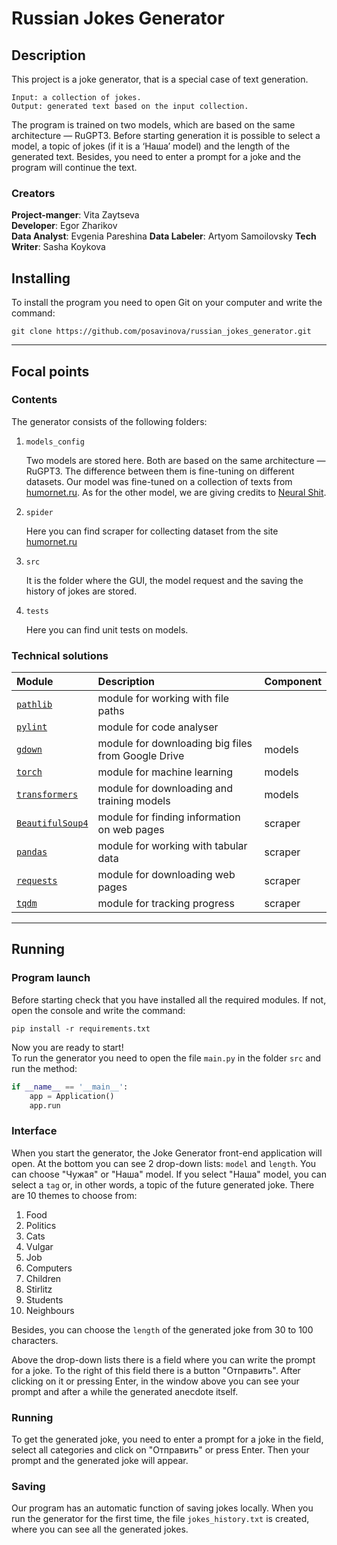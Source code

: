 # Russian Jokes Generator

## Description
This project is a joke generator, that is a special case of text generation.
```
Input: a collection of jokes.  
Output: generated text based on the input collection.
```
The program is trained on two models, which are based on the same architecture — RuGPT3. 
Before starting generation it is possible to select a model, a topic of jokes (if it is a ‘Наша’ model) 
and the length of the generated text. Besides, you need to enter a prompt for a joke 
and the program will continue the text.

### Creators

**Project-manger**: Vita Zaytseva  
**Developer**: Egor Zharikov  
**Data Analyst**: Evgenia Pareshina
**Data Labeler**: Artyom Samoilovsky
**Tech Writer**: Sasha Koykova

## Installing

To install the program you need to open Git on your computer and write the command:
```
git clone https://github.com/posavinova/russian_jokes_generator.git
```
___

## Focal points
### Contents
The generator consists of the following folders:
1. `models_config`  
   

   Two models are stored here. Both are based on the same architecture — RuGPT3. 
   The difference between them is fine-tuning on different datasets.
   Our model was fine-tuned on a collection of texts from [humornet.ru](https://humornet.ru).
   As for the other model, we are giving credits to [Neural Shit](https://t.me/NeuralShit).
   

2. `spider`
   

   Here you can find scraper for collecting dataset from the site [humornet.ru](https://humornet.ru)


3. `src`
   

   It is the folder where the GUI, the model request and the saving the history of jokes are stored.
   

4. `tests` 
   

   Here you can find unit tests on models.

### Technical solutions

| Module                                                       | Description                                        | Component |
|:-------------------------------------------------------------|:---------------------------------------------------|:----------|
| [`pathlib`](https://pypi.org/project/pathlib/)               | module for working with file paths                 |           |
| [`pylint`](https://pypi.org/project/pylint/)                 | module for code analyser                           |           |
| [`gdown`](https://pypi.org/project/gdown/)                   | module for downloading big files from Google Drive | models    |
| [`torch`](https://pypi.org/project/torch/)                   | module for machine learning                        | models    |
| [`transformers`](https://pypi.org/project/transformers/)     | module for downloading and training models         | models    |
| [`BeautifulSoup4`](https://pypi.org/project/beautifulsoup4/) | module for finding information on web pages        | scraper   |
| [`pandas`](https://pypi.org/project/pandas/)                 | module for working with tabular data               | scraper   |
| [`requests`](https://pypi.org/project/requests/)             | module for downloading web pages                   | scraper   |
| [`tqdm`](https://pypi.org/project/tqdm/)                     | module for tracking progress                       | scraper   |

___

## Running
### Program launch
Before starting check that you have installed all the required modules. 
If not, open the console and write the command:
```
pip install -r requirements.txt
```
Now you are ready to start!  
To run the generator you need to open the file `main.py` in the folder `src` and run the method:
```python
if __name__ == '__main__':
    app = Application()
    app.run
```

### Interface
When you start the generator, the Joke Generator front-end application will open. 
At the bottom you can see 2 drop-down lists: `model` and `length`. 
You can choose "Чужая" or "Наша" model. If you select "Наша" model, you can select a `tag` or, in other words, 
a topic of the future generated joke. There are 10 themes to choose from:
1. Food
2. Politics
3. Cats
4. Vulgar
5. Job
6. Computers
7. Children
8. Stirlitz
9. Students
10. Neighbours

Besides, you can choose the `length` of the generated joke from 30 to 100 characters.

Above the drop-down lists there is a field where you can write the prompt for a joke. 
To the right of this field there is a button "Отправить". After clicking on it or pressing Enter, 
in the window above you can see your prompt and after a while the generated anecdote itself.

### Running
To get the generated joke, you need to enter a prompt for a joke in the field, select all categories and 
click on "Отправить" or press Enter. Then your prompt and the generated joke will appear.


### Saving
Our program has an automatic function of saving jokes locally. 
When you run the generator for the first time, the file `jokes_history.txt` is created, 
where you can see all the generated jokes.
